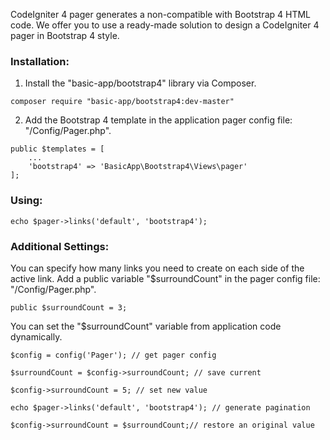 CodeIgniter 4 pager generates a non-compatible with Bootstrap 4 HTML code. We offer you to use a ready-made solution to design a CodeIgniter 4 pager in Bootstrap 4 style.

### Installation:

1. Install the "basic-app/bootstrap4" library via Composer.

```
composer require "basic-app/bootstrap4:dev-master"
```

2. Add the Bootstrap 4 template in the application pager config file: "/Config/Pager.php".

```
public $templates = [
    ...
    'bootstrap4' => 'BasicApp\Bootstrap4\Views\pager'
];
```

### Using:

```
echo $pager->links('default', 'bootstrap4');
```

### Additional Settings:

You can specify how many links you need to create on each side of the active link. Add a public variable "$surroundCount" in the pager config file: "/Config/Pager.php".

```
public $surroundCount = 3;
```

You can set the "$surroundCount" variable from application code dynamically.

```
$config = config('Pager'); // get pager config

$surroundCount = $config->surroundCount; // save current

$config->surroundCount = 5; // set new value

echo $pager->links('default', 'bootstrap4'); // generate pagination

$config->surroundCount = $surroundCount;// restore an original value 

```